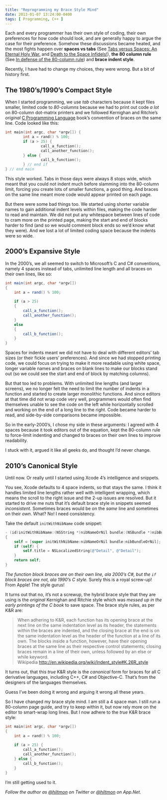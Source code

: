 ```yaml
---
title: "Reprogramming my Brace Style Mind"
date: 2013-01-07 13:24:00-0400
tags: [ Programming, C++ ]
---
```


Each and every programmer has their own style of coding, their own preferences for how code should look, and are generally happy to argue the case for their preference. Somehow these discussions became heated, and the most fights happen over **spaces vs tabs** (See [Tabs versus Spaces: An Eternal Holy War.](http://www.jwz.org/doc/tabs-vs-spaces.html) and [Death to the Space Infidels!](http://www.codinghorror.com/blog/2009/04/death-to-the-space-infidels.html)), **the 80 column rule** (See [In defense of the 80-column rule](http://zuzu-curl.blogspot.com/2010/02/in-defense-of-80-column-rule.html)) and **brace indent style**.

Recently, I have had to change my choices, they were wrong. But a bit of history first.

## The 1980’s/1990’s Compact Style

When I started programming, we use *tab* characters because it kept files smaller, limited code to *80-columns* because we had to print out code *a lot* on 80-column dot-matrix printers and we followed Kernighan and Ritchie’s *original* [C Programming Language](http://www.amazon.com/gp/product/0131103628/ref=as_li_qf_sp_asin_il_tl?ie=UTF8&tag=hiltmon-20&linkCode=as2&camp=1789&creative=9325&creativeASIN=0131103628) book’s convention of braces on the same line. Code looked like this:

``` c
int main(int argc, char *argv[]) {
        int a = rand() % 100;
        if (a > 25) {
                call_a_function();
                call_another_function();
        } else {
                call_b_function();
        } // end if
} // end main
```

This style worked. Tabs in those days were always 8 stops wide, which meant that you could not indent much before slamming into the 80-column limit, forcing you create lots of smaller functions, a good thing. And braces on the same line meant more code would appear printed on each page.

But there were some bad things too. We started using shorter variable names to gain additional indent levels within files, making the code harder to read and maintain. We did not put any whitespace between lines of code to cram more on the printed page, making the start and end of blocks harder to find (and so we would comment block ends so we’d know what they were). And we lost a lot of limited coding space because the indents were so wide.

## 2000’s Expansive Style

In the 2000’s, we all seemed to switch to Microsoft’s C and C# conventions, namely 4 spaces instead of tabs, unlimited line length and all braces on their own lines, like so:

``` c#
int main(int argc, char *argv[])
{
    int a = rand() % 100;
	
    if (a > 25)
    {
        call_a_function();
        call_another_function();
    } 
    else
    {
        call_b_function();
    }
}
```

Spaces for indents meant we did not have to deal with different editors’ tab sizes (or their fickle users’ preferences). And since we had stopped printing code, we could focus on trying to make it more readable using white space, longer variable names and braces on blank lines to make our blocks stand out (so we could see the start and end of block by matching columns).

But that too led to problems. With unlimited line lengths (and larger screens), we no longer felt the need to limit the number of indents in a function and started to create larger monolithic functions. And since editors at that time did not wrap code very well, programmers would often find themselves unable to see the code on the left while horizontally scrolled and working on the end of a long line to the right. Code became harder to read, and side-by-side comparisons became impossible.

So in the early-2000’s, I chose my side in these arguments: I agreed with 4 spaces because it took editors out of the equation, kept the 80-column rule to force-limit indenting and changed to braces on their own lines to improve readability.

I stuck with it, argued it like all geeks do, and thought I’d never change.

## 2010’s Canonical Style

Until now. Or really until I started using Xcode 4’s intelligence and snippets.

You see, Xcode defaults to 4 space indents, so that stays the same. I think it handles limited line lengths rather well with intelligent wrapping, which means the scroll to the right issue and the 2-up issues are resolved. But it started to drive me nuts that it’s default brace style in snippets seemed *inconsistent*. Sometimes braces would be on the *same* line and sometimes on their *own*. What? No! I need consistency.

Take the default `initWithNibName` code snippet:

``` objective-c
- (id)initWithNibName:(NSString *)nibNameOrNil bundle:(NSBundle *)nibBundleOrNil
{
    self = [super initWithNibName:nibNameOrNil bundle:nibBundleOrNil];
    if (self) {
        self.title = NSLocalizedString(@"Detail", @"Detail");
    }
    return self;
}
```

*The function block braces are on their own line, ala 2000’s C#, but the `if` block braces are not, ala 1990’s C style.* Surely this is a royal screw-up! From Apple! The style gurus!

It turns out that no, it’s not a screwup, the hybrid brace style that they are using is the *original* Kernighan and Ritchie style which was *messed up in the early printings of the C book* to save space. The brace style rules, as per K&R are:

> When adhering to K&R, each function has its opening brace at the next line on the same indentation level as its header, the statements within the braces are indented, and the closing brace at the end is on the same indentation level as the header of the function at a line of its own. The blocks inside a function, however, have their opening braces at the same line as their respective control statements; closing braces remain in a line of their own, unless followed by an else or while keyword.  
> Wikipedia http://en.wikipedia.org/wiki/Indent_style#K.26R_style

It turns out, that this *true* K&R style is the *canonical* form for braces for all C derivative languages, including C++, C# and Objective-C. That’s from the designers of the languages themselves.

Guess I’ve been doing it wrong and arguing it wrong all these years.

So I have changed my brace style mind. I am still a 4 space man. I still run a 80-column page guide, and try to keep within it, but now rely more on the editor to smart-wrap long lines. But I now adhere to the *true* K&R brace style:

``` c
int main(int argc, char *argv[]) 
{
    int a = rand() % 100;
		
    if (a > 25) {
        call_a_function();
        call_another_function();
    } else {
        call_b_function();
    }
}
```

I’m still getting used to it.

*Follow the author as [@hiltmon](https://twitter.com/hiltmon) on Twitter or [@hiltmon](http://alpha.app.net/hiltmon) on App.Net.*
